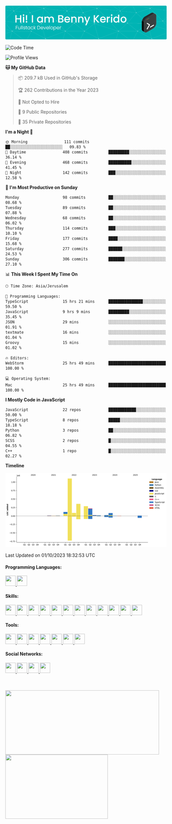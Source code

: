 ![Header](./header.png)


<!--START_SECTION:waka-->
![Code Time](http://img.shields.io/badge/Code%20Time-260%20hrs%2016%20mins-blue)

![Profile Views](http://img.shields.io/badge/Profile%20Views-0-blue)

**🐱 My GitHub Data** 

> 📦 209.7 kB Used in GitHub's Storage 
 > 
> 🏆 262 Contributions in the Year 2023
 > 
> 🚫 Not Opted to Hire
 > 
> 📜 9 Public Repositories 
 > 
> 🔑 35 Private Repositories 
 > 
**I'm a Night 🦉** 

```text
🌞 Morning                111 commits         ██░░░░░░░░░░░░░░░░░░░░░░░   09.83 % 
🌆 Daytime                408 commits         █████████░░░░░░░░░░░░░░░░   36.14 % 
🌃 Evening                468 commits         ██████████░░░░░░░░░░░░░░░   41.45 % 
🌙 Night                  142 commits         ███░░░░░░░░░░░░░░░░░░░░░░   12.58 % 
```
📅 **I'm Most Productive on Sunday** 

```text
Monday                   98 commits          ██░░░░░░░░░░░░░░░░░░░░░░░   08.68 % 
Tuesday                  89 commits          ██░░░░░░░░░░░░░░░░░░░░░░░   07.88 % 
Wednesday                68 commits          ██░░░░░░░░░░░░░░░░░░░░░░░   06.02 % 
Thursday                 114 commits         ███░░░░░░░░░░░░░░░░░░░░░░   10.10 % 
Friday                   177 commits         ████░░░░░░░░░░░░░░░░░░░░░   15.68 % 
Saturday                 277 commits         ██████░░░░░░░░░░░░░░░░░░░   24.53 % 
Sunday                   306 commits         ███████░░░░░░░░░░░░░░░░░░   27.10 % 
```


📊 **This Week I Spent My Time On** 

```text
🕑︎ Time Zone: Asia/Jerusalem

💬 Programming Languages: 
TypeScript               15 hrs 21 mins      ███████████████░░░░░░░░░░   59.50 % 
JavaScript               9 hrs 9 mins        █████████░░░░░░░░░░░░░░░░   35.45 % 
JSON                     29 mins             ░░░░░░░░░░░░░░░░░░░░░░░░░   01.91 % 
textmate                 16 mins             ░░░░░░░░░░░░░░░░░░░░░░░░░   01.04 % 
Groovy                   15 mins             ░░░░░░░░░░░░░░░░░░░░░░░░░   01.02 % 

🔥 Editors: 
WebStorm                 25 hrs 49 mins      █████████████████████████   100.00 % 

💻 Operating System: 
Mac                      25 hrs 49 mins      █████████████████████████   100.00 % 
```

**I Mostly Code in JavaScript** 

```text
JavaScript               22 repos            ████████████░░░░░░░░░░░░░   50.00 % 
TypeScript               8 repos             █████░░░░░░░░░░░░░░░░░░░░   18.18 % 
Python                   3 repos             ██░░░░░░░░░░░░░░░░░░░░░░░   06.82 % 
SCSS                     2 repos             █░░░░░░░░░░░░░░░░░░░░░░░░   04.55 % 
C++                      1 repo              █░░░░░░░░░░░░░░░░░░░░░░░░   02.27 % 
```



**Timeline**

![Lines of Code chart](https://raw.githubusercontent.com/bennykerido/bennykerido/main/assets/bar_graph.png)


 Last Updated on 01/10/2023 18:32:53 UTC
<!--END_SECTION:waka-->

<div>
  <h4>Programming Languages:</h4>
      <a href="#">
  <img height="32" width="32" src="https://cdn.simpleicons.org/javascript" />
  </a>
    <a href="#">
  <img height="32" width="32" src="https://cdn.simpleicons.org/python" />
  </a>
</div>
<div class="row">
  <h4>Skills:</h4>

  <a href="#">
  <img height="32" width="32" src="https://cdn.simpleicons.org/typescript" />
  </a>

  <a href="#">
  <img height="32" width="32" src="https://cdn.simpleicons.org/react" />
  </a>
  <a href="#">
  <img height="32" width="32" src="https://cdn.simpleicons.org/reactrouter" />
  </a>
  <a href="#">
  <img height="32" width="32" src="https://cdn.simpleicons.org/nodedotjs" />
  </a>
  <a href="#">
  <img height="32" width="32" src="https://cdn.simpleicons.org/express" />
  </a>
  <a href="#">
  <img height="32" width="32" src="https://cdn.simpleicons.org/nestjs" />
  </a>
  <a href="#">
  <img height="32" width="32" src="https://cdn.simpleicons.org/nextdotjs" />
  </a>
  <a href="#">
  <img height="32" width="32" src="https://cdn.simpleicons.org/html5" />
  </a>
  <a href="#">
  <img height="32" width="32" src="https://cdn.simpleicons.org/css3"/>
  </a>
  <a href="#">
    <img height="32" width="32" src="https://cdn.simpleicons.org/cssmodules" />
  </a>
  <a href="#">
    <img height="32" width="32" src="https://cdn.simpleicons.org/sass" />
  </a>
  <a href="#">
    <img height="32" width="32" src="https://cdn.simpleicons.org/php" />
  </a>
</div>

<div class="row">
  <h4>Tools:</h4>
  <a href="#">
  <img height="32" width="32" src="https://cdn.simpleicons.org/webstorm" />
  </a>
  <a href="#">
  <img height="32" width="32" src="https://cdn.simpleicons.org/phpstorm" />
  </a>
    <a href="#">
  <img height="32" width="32" src="https://cdn.simpleicons.org/pycharm" />
  </a>
  <a href="#">
  <img height="32" width="32" src="https://cdn.simpleicons.org/visualstudiocode" />
  </a>
  <a href="#">
    <img height="32" width="32" src="https://cdn.simpleicons.org/npm" />
  </a>
    <a href="#">
  <img height="32" width="32" src="https://cdn.simpleicons.org/intellijidea" />
  </a>
    <a href="#">
  <img height="32" width="32" src="https://cdn.simpleicons.org/eclipseide" />
  </a>
</div>


<div class="row">
  <h4>Social Networks:</h4>
  <a href="https://www.linkedin.com/in/bennykerido">
    <img height="32" width="32" src="https://cdn.simpleicons.org/linkedin" />
  </a>
  <a href="https://www.facebook.com/benny.kerido">
    <img height="32" width="32" src="https://cdn.simpleicons.org/facebook" />
  </a>
  <a href="https://www.instagram.com/bennykerido">
    <img height="32" width="32" src="https://cdn.simpleicons.org/instagram" />
  </a>
    <a href="https://www.github.com/bennykerido">
    <img height="32" width="32" src="https://cdn.simpleicons.org/github" />
  </a>
</div>
<br/>
<br/>
<br/>

<a href="https://github.com/bennykerido">
  <img height=200 width=480 align="center" src="https://github-readme-stats.vercel.app/api?username=bennykerido&hide=prs,contribs&show_icons=true&card_width=320" />
</a>
<a href="https://github.com/bennykerido">
  <img height=200 width=320 align="center" src="https://github-readme-stats.vercel.app/api/top-langs/?username=bennykerido&layout=compact&card_width=320" />
</a>

